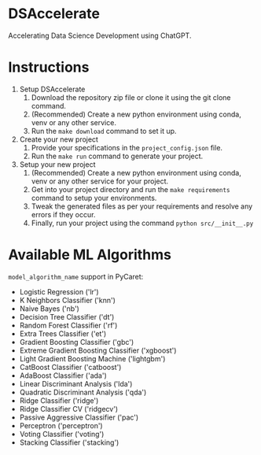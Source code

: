 # DSAccelerate
Accelerating Data Science Development using ChatGPT.


# Instructions

1. Setup DSAccelerate
    1. Download the repository zip file or clone it using the git clone command.
    2. (Recommended) Create a new python environment using conda, venv or any other service.
    3. Run the `make download` command to set it up.
2. Create your new project
    1. Provide your specifications in the `project_config.json` file.
    2. Run the `make run` command to generate your project.
3. Setup your new project
    1. (Recommended) Create a new python environment using conda, venv or any other service for your project.
    2. Get into your project directory and run the `make requirements` command to setup your environments.
    3. Tweak the generated files as per your requirements and resolve any errors if they occur.
    4. Finally, run your project using the command `python src/__init__.py`


# Available ML Algorithms
`model_algorithm_name` support in PyCaret:

- Logistic Regression ('lr')
- K Neighbors Classifier ('knn')
- Naive Bayes ('nb')
- Decision Tree Classifier ('dt')
- Random Forest Classifier ('rf')
- Extra Trees Classifier ('et')
- Gradient Boosting Classifier ('gbc')
- Extreme Gradient Boosting Classifier ('xgboost')
- Light Gradient Boosting Machine ('lightgbm')
- CatBoost Classifier ('catboost')
- AdaBoost Classifier ('ada')
- Linear Discriminant Analysis ('lda')
- Quadratic Discriminant Analysis ('qda')
- Ridge Classifier ('ridge')
- Ridge Classifier CV ('ridgecv')
- Passive Aggressive Classifier ('pac')
- Perceptron ('perceptron')
- Voting Classifier ('voting')
- Stacking Classifier ('stacking')
